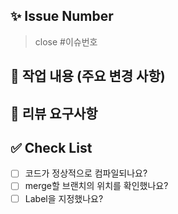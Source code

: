 ## ✨ Issue Number
> close #이슈번호

## 📄 작업 내용 (주요 변경 사항)

## 💬 리뷰 요구사항

## ✅ Check List
- [ ] 코드가 정상적으로 컴파일되나요?
- [ ] merge할 브랜치의 위치를 확인했나요?
- [ ] Label을 지정했나요?
